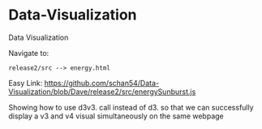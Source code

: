 # Data-Visualization
Data Visualization

Navigate to:

    release2/src --> energy.html

Easy Link: https://github.com/schan54/Data-Visualization/blob/Dave/release2/src/energySunburst.js

Showing how to use d3v3. call instead of d3. so that we can successfully display a v3 and v4 visual simultaneously on the same webpage
